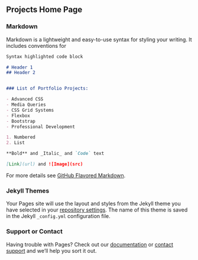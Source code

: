 ## Projects Home Page

### Markdown

Markdown is a lightweight and easy-to-use syntax for styling your writing. It includes conventions for

```markdown
Syntax highlighted code block

# Header 1
## Header 2


### List of Portfolio Projects:

- Advanced CSS
- Media Queries
- CSS Grid Systems
- Flexbox
- Bootstrap
- Professional Development

1. Numbered
2. List

**Bold** and _Italic_ and `Code` text

[Link](url) and ![Image](src)
```

For more details see [GitHub Flavored Markdown](https://guides.github.com/features/mastering-markdown/).

### Jekyll Themes

Your Pages site will use the layout and styles from the Jekyll theme you have selected in your [repository settings](https://github.com/scoffey3/scoffey3.github.io/settings). The name of this theme is saved in the Jekyll `_config.yml` configuration file.

### Support or Contact

Having trouble with Pages? Check out our [documentation](https://docs.github.com/categories/github-pages-basics/) or [contact support](https://github.com/contact) and we’ll help you sort it out.
